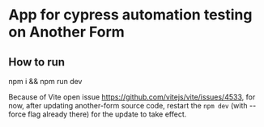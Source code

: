 # App for cypress automation testing on Another Form

## How to run

npm i && npm run dev

Because of Vite open issue https://github.com/vitejs/vite/issues/4533, for now,
after updating another-form source code, restart the `npm dev` (with --force flag already there)
for the update to take effect.
